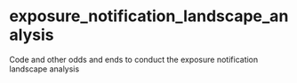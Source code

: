 # exposure_notification_landscape_analysis
Code and other odds and ends to conduct the exposure notification landscape analysis
